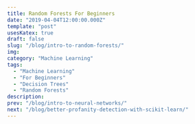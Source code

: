 ```yaml
---
title: Random Forests For Beginners
date: "2019-04-04T12:00:00.000Z"
template: "post"
usesKatex: true
draft: false
slug: "/blog/intro-to-random-forests/"
img: 
category: "Machine Learning"
tags:
  - "Machine Learning"
  - "For Beginners"
  - "Decision Trees"
  - "Random Forests"
description:
prev: "/blog/intro-to-neural-networks/"
next: "/blog/better-profanity-detection-with-scikit-learn/"
---
```

